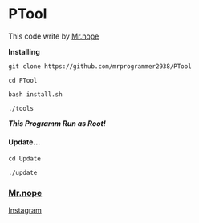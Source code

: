 # PTool

This code write by [Mr.nope](https://github.com/mrprogrammer2938)

**Installing**
```
git clone https://github.com/mrprogrammer2938/PTool

cd PTool

bash install.sh

./tools
```
***This Programm Run as Root!***
#### Update...
```
cd Update

./update
```

### [Mr.nope](https://github.com/mrprogrammer2938)

[Instagram](https://instagram.com/programmer2938)
